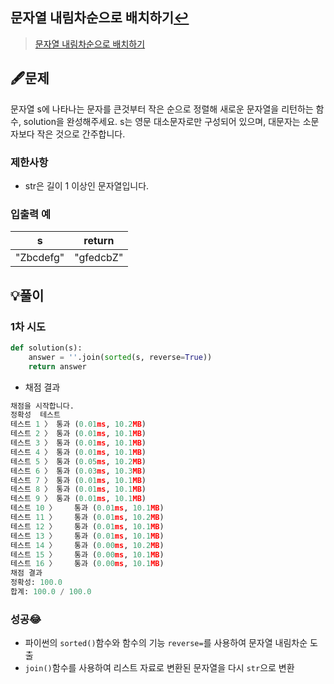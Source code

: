 ## 문자열 내림차순으로 배치하기[↩](../programmers_practice)

> [문자열 내림차순으로 배치하기](https://programmers.co.kr/learn/courses/30/lessons/12917)

## 🖋️문제

문자열 s에 나타나는 문자를 큰것부터 작은 순으로 정렬해 새로운 문자열을 리턴하는 함수, solution을 완성해주세요.
s는 영문 대소문자로만 구성되어 있으며, 대문자는 소문자보다 작은 것으로 간주합니다.

### 제한사항

- str은 길이 1 이상인 문자열입니다.

### 입출력 예

| s         | return    |
| --------- | --------- |
| "Zbcdefg" | "gfedcbZ" |

## 💡풀이

### 1차 시도

```python
def solution(s):
    answer = ''.join(sorted(s, reverse=True))
    return answer
```

* 채점 결과

```python
채점을 시작합니다.
정확성  테스트
테스트 1 〉	통과 (0.01ms, 10.2MB)
테스트 2 〉	통과 (0.01ms, 10.1MB)
테스트 3 〉	통과 (0.01ms, 10.1MB)
테스트 4 〉	통과 (0.01ms, 10.1MB)
테스트 5 〉	통과 (0.05ms, 10.2MB)
테스트 6 〉	통과 (0.03ms, 10.3MB)
테스트 7 〉	통과 (0.01ms, 10.1MB)
테스트 8 〉	통과 (0.01ms, 10.1MB)
테스트 9 〉	통과 (0.01ms, 10.1MB)
테스트 10 〉	통과 (0.01ms, 10.1MB)
테스트 11 〉	통과 (0.01ms, 10.2MB)
테스트 12 〉	통과 (0.01ms, 10.1MB)
테스트 13 〉	통과 (0.01ms, 10.1MB)
테스트 14 〉	통과 (0.00ms, 10.2MB)
테스트 15 〉	통과 (0.00ms, 10.1MB)
테스트 16 〉	통과 (0.00ms, 10.1MB)
채점 결과
정확성: 100.0
합계: 100.0 / 100.0
```

### 성공😂
- 파이썬의 `sorted()`함수와 함수의 기능 `reverse=`를 사용하여 문자열 내림차순 도출
- `join()`함수를 사용하여 리스트 자료로 변환된 문자열을 다시 `str`으로 변환

